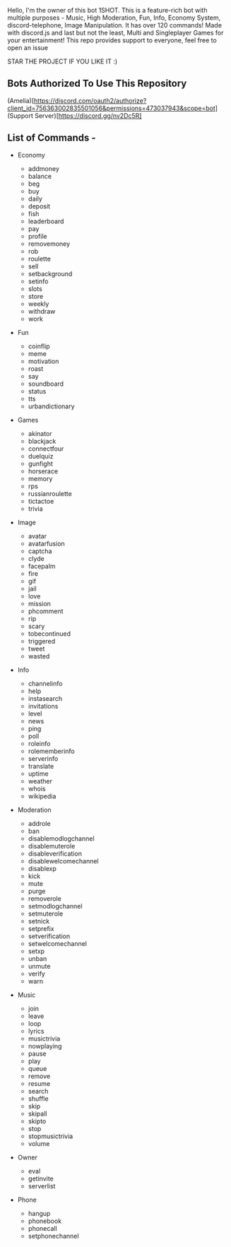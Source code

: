 Hello, I'm the owner of this bot 1SHOT.
This is a feature-rich bot with multiple purposes - Music, High Moderation, Fun, Info, Economy System, discord-telephone, Image Manipulation.
It has over 120 commands! Made with discord.js and last but not the least, Multi and Singleplayer Games for your entertainment! This repo provides support to everyone, feel free to open an issue

STAR THE PROJECT IF YOU LIKE IT :)

## Bots Authorized To Use This Repository ##
 (Amelia)[https://discord.com/oauth2/authorize?client_id=756363002835501056&permissions=473037943&scope=bot]
 (Support Server)[https://discord.gg/nv2Dc5R]

## List of Commands - ##
* Economy
  - addmoney
  - balance
  - beg
  - buy
  - daily
  - deposit
  - fish
  - leaderboard
  - pay
  - profile
  - removemoney
  - rob
  - roulette
  - sell
  - setbackground
  - setinfo
  - slots
  - store
  - weekly
  - withdraw
  - work

* Fun
  - coinflip
  - meme
  - motivation
  - roast
  - say
  - soundboard
  - status
  - tts
  - urbandictionary

* Games
  - akinator
  - blackjack
  - connectfour
  - duelquiz
  - gunfight
  - horserace
  - memory
  - rps
  - russianroulette
  - tictactoe
  - trivia

* Image
  - avatar
  - avatarfusion
  - captcha
  - clyde
  - facepalm
  - fire
  - gif
  - jail
  - love
  - mission
  - phcomment
  - rip
  - scary
  - tobecontinued
  - triggered
  - tweet
  - wasted

* Info
  - channelinfo
  - help
  - instasearch
  - invitations
  - level
  - news
  - ping
  - poll
  - roleinfo
  - rolememberinfo
  - serverinfo
  - translate
  - uptime
  - weather
  - whois
  - wikipedia

* Moderation
  - addrole
  - ban
  - disablemodlogchannel
  - disablemuterole
  - disableverification
  - disablewelcomechannel
  - disablexp
  - kick
  - mute
  - purge
  - removerole
  - setmodlogchannel
  - setmuterole
  - setnick
  - setprefix
  - setverification
  - setwelcomechannel
  - setxp
  - unban
  - unmute
  - verify
  - warn

* Music
  - join
  - leave
  - loop
  - lyrics
  - musictrivia
  - nowplaying
  - pause
  - play
  - queue
  - remove
  - resume
  - search
  - shuffle
  - skip
  - skipall
  - skipto
  - stop
  - stopmusictrivia
  - volume

* Owner
  - eval
  - getinvite
  - serverlist

* Phone
  - hangup
  - phonebook
  - phonecall
  - setphonechannel
